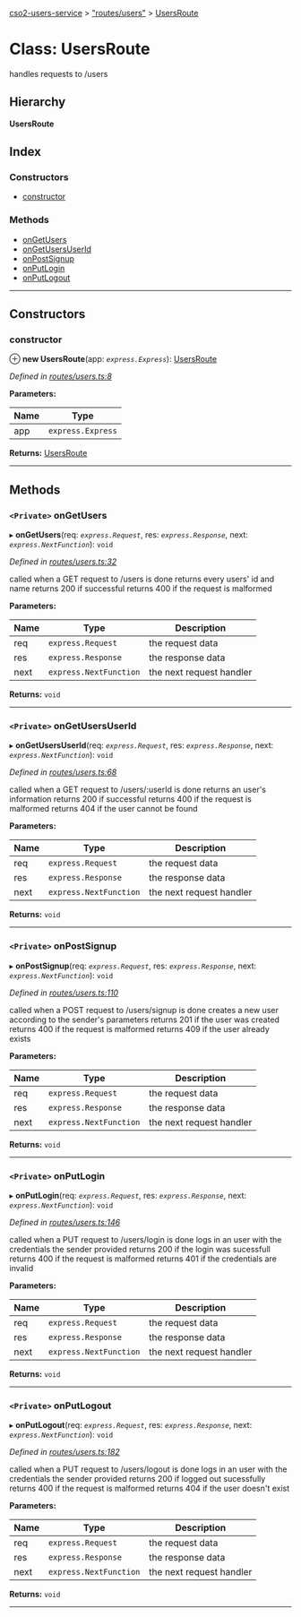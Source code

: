 [cso2-users-service](../README.md) > ["routes/users"](../modules/_routes_users_.md) > [UsersRoute](../classes/_routes_users_.usersroute.md)

# Class: UsersRoute

handles requests to /users

## Hierarchy

**UsersRoute**

## Index

### Constructors

* [constructor](_routes_users_.usersroute.md#constructor)

### Methods

* [onGetUsers](_routes_users_.usersroute.md#ongetusers)
* [onGetUsersUserId](_routes_users_.usersroute.md#ongetusersuserid)
* [onPostSignup](_routes_users_.usersroute.md#onpostsignup)
* [onPutLogin](_routes_users_.usersroute.md#onputlogin)
* [onPutLogout](_routes_users_.usersroute.md#onputlogout)

---

## Constructors

<a id="constructor"></a>

###  constructor

⊕ **new UsersRoute**(app: *`express.Express`*): [UsersRoute](_routes_users_.usersroute.md)

*Defined in [routes/users.ts:8](https://github.com/Ochii/cso2-users-service/blob/53e53f9/src/routes/users.ts#L8)*

**Parameters:**

| Name | Type |
| ------ | ------ |
| app | `express.Express` |

**Returns:** [UsersRoute](_routes_users_.usersroute.md)

___

## Methods

<a id="ongetusers"></a>

### `<Private>` onGetUsers

▸ **onGetUsers**(req: *`express.Request`*, res: *`express.Response`*, next: *`express.NextFunction`*): `void`

*Defined in [routes/users.ts:32](https://github.com/Ochii/cso2-users-service/blob/53e53f9/src/routes/users.ts#L32)*

called when a GET request to /users is done returns every users' id and name returns 200 if successful returns 400 if the request is malformed

**Parameters:**

| Name | Type | Description |
| ------ | ------ | ------ |
| req | `express.Request` |  the request data |
| res | `express.Response` |  the response data |
| next | `express.NextFunction` |  the next request handler |

**Returns:** `void`

___
<a id="ongetusersuserid"></a>

### `<Private>` onGetUsersUserId

▸ **onGetUsersUserId**(req: *`express.Request`*, res: *`express.Response`*, next: *`express.NextFunction`*): `void`

*Defined in [routes/users.ts:68](https://github.com/Ochii/cso2-users-service/blob/53e53f9/src/routes/users.ts#L68)*

called when a GET request to /users/:userId is done returns an user's information returns 200 if successful returns 400 if the request is malformed returns 404 if the user cannot be found

**Parameters:**

| Name | Type | Description |
| ------ | ------ | ------ |
| req | `express.Request` |  the request data |
| res | `express.Response` |  the response data |
| next | `express.NextFunction` |  the next request handler |

**Returns:** `void`

___
<a id="onpostsignup"></a>

### `<Private>` onPostSignup

▸ **onPostSignup**(req: *`express.Request`*, res: *`express.Response`*, next: *`express.NextFunction`*): `void`

*Defined in [routes/users.ts:110](https://github.com/Ochii/cso2-users-service/blob/53e53f9/src/routes/users.ts#L110)*

called when a POST request to /users/signup is done creates a new user according to the sender's parameters returns 201 if the user was created returns 400 if the request is malformed returns 409 if the user already exists

**Parameters:**

| Name | Type | Description |
| ------ | ------ | ------ |
| req | `express.Request` |  the request data |
| res | `express.Response` |  the response data |
| next | `express.NextFunction` |  the next request handler |

**Returns:** `void`

___
<a id="onputlogin"></a>

### `<Private>` onPutLogin

▸ **onPutLogin**(req: *`express.Request`*, res: *`express.Response`*, next: *`express.NextFunction`*): `void`

*Defined in [routes/users.ts:146](https://github.com/Ochii/cso2-users-service/blob/53e53f9/src/routes/users.ts#L146)*

called when a PUT request to /users/login is done logs in an user with the credentials the sender provided returns 200 if the login was sucessfull returns 400 if the request is malformed returns 401 if the credentials are invalid

**Parameters:**

| Name | Type | Description |
| ------ | ------ | ------ |
| req | `express.Request` |  the request data |
| res | `express.Response` |  the response data |
| next | `express.NextFunction` |  the next request handler |

**Returns:** `void`

___
<a id="onputlogout"></a>

### `<Private>` onPutLogout

▸ **onPutLogout**(req: *`express.Request`*, res: *`express.Response`*, next: *`express.NextFunction`*): `void`

*Defined in [routes/users.ts:182](https://github.com/Ochii/cso2-users-service/blob/53e53f9/src/routes/users.ts#L182)*

called when a PUT request to /users/logout is done logs in an user with the credentials the sender provided returns 200 if logged out sucessfully returns 400 if the request is malformed returns 404 if the user doesn't exist

**Parameters:**

| Name | Type | Description |
| ------ | ------ | ------ |
| req | `express.Request` |  the request data |
| res | `express.Response` |  the response data |
| next | `express.NextFunction` |  the next request handler |

**Returns:** `void`

___

